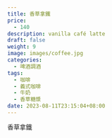 ```yaml
---
title: 香草拿鐵
price:
  - 140
description: vanilla café latte
draft: false
weight: 9
image: images/coffee.jpg
categories:
  - 啤酒調酒
tags:
  - 咖啡
  - 義式咖啡
  - 牛奶
  - 香草糖漿
date: 2023-08-11T23:15:04+08:00
---
```


 香草拿鐵

